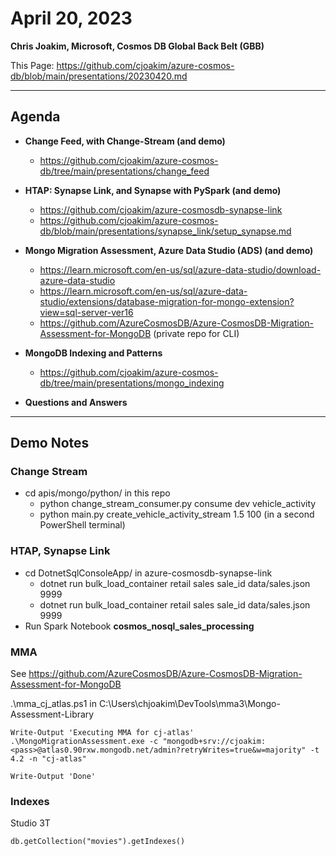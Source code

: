 # April 20, 2023

**Chris Joakim, Microsoft, Cosmos DB Global Back Belt (GBB)**

This Page: https://github.com/cjoakim/azure-cosmos-db/blob/main/presentations/20230420.md

---

## Agenda

- **Change Feed, with Change-Stream (and demo)**
  - https://github.com/cjoakim/azure-cosmos-db/tree/main/presentations/change_feed

- **HTAP: Synapse Link, and Synapse with PySpark (and demo)**
  - https://github.com/cjoakim/azure-cosmosdb-synapse-link
  - https://github.com/cjoakim/azure-cosmos-db/blob/main/presentations/synapse_link/setup_synapse.md

- **Mongo Migration Assessment, Azure Data Studio (ADS) (and demo)**
  - https://learn.microsoft.com/en-us/sql/azure-data-studio/download-azure-data-studio
  - https://learn.microsoft.com/en-us/sql/azure-data-studio/extensions/database-migration-for-mongo-extension?view=sql-server-ver16
  - https://github.com/AzureCosmosDB/Azure-CosmosDB-Migration-Assessment-for-MongoDB (private repo for CLI)

- **MongoDB Indexing and Patterns**
  - https://github.com/cjoakim/azure-cosmos-db/tree/main/presentations/mongo_indexing

- **Questions and Answers**

---

## Demo Notes

### Change Stream

- cd apis/mongo/python/ in this repo
  - python change_stream_consumer.py consume dev vehicle_activity
  - python main.py create_vehicle_activity_stream 1.5 100   (in a second PowerShell terminal)

### HTAP, Synapse Link

- cd DotnetSqlConsoleApp/ in azure-cosmosdb-synapse-link
  - dotnet run bulk_load_container retail sales sale_id data/sales.json 9999
  - dotnet run bulk_load_container retail sales sale_id data/sales.json 9999
- Run Spark Notebook **cosmos_nosql_sales_processing**

### MMA

See https://github.com/AzureCosmosDB/Azure-CosmosDB-Migration-Assessment-for-MongoDB

.\mma_cj_atlas.ps1 in C:\Users\chjoakim\DevTools\mma3\Mongo-Assessment-Library

```
Write-Output 'Executing MMA for cj-atlas'
.\MongoMigrationAssessment.exe -c "mongodb+srv://cjoakim:<pass>@atlas0.90rxw.mongodb.net/admin?retryWrites=true&w=majority" -t 4.2 -n "cj-atlas"

Write-Output 'Done'
```

### Indexes

Studio 3T

```
db.getCollection("movies").getIndexes()
```

